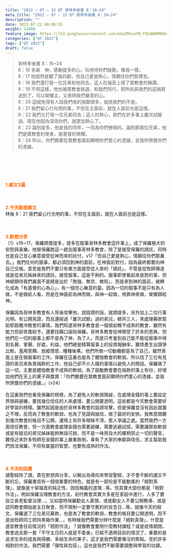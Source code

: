 ```yaml
---
title: "2022 – 07 – 22 QT 哥林多後書 8：16~24"
meta_title: "2022 – 07 – 22 QT 哥林多後書 8：16~24"
description: ""
date: 2022-07-22 00:00:55
weight: 12488
feature_image: https://lh3.googleusercontent.com/ehoZRkiwYN_F9LNA8M068AYxt73EavCZno-PD1cJRuf5BbSkQVUWr3gNEbt5kSs28Pb_Elg17kSrtf9ybWvojWoMV6I4tPM3vGRGDq6GkKkPdL2Gut4QAIw4-uykKUAtNiKgQKntvsU=w800
categories: ["QT 2022"]
tags: ["QT 2022"]
draft: false
---
```


<blockquote>哥林多後書 8：16~24<br />
8：16 多謝　神，感動提多的心，叫他待你們殷勤，像我一樣。<br />
8：17 他固然是聽了我的勸，但自己更是熱心，情願往你們那裡去。<br />
8：18 我們還打發一位兄弟和他同去，這人在福音上得了眾教會的稱讚。<br />
8：19 不但這樣，他也被眾教會挑選，和我們同行，把所託與我們的這捐貲送到了，可以榮耀主，又表明我們樂意的心。<br />
8：20 這就免得有人因我們收的捐銀很多，就挑我們的不是。<br />
8：21 我們留心行光明的事，不但在主面前，就在人面前也是這樣。<br />
8：22 我們又打發一位兄弟同去；這人的熱心，我們在許多事上屢次試驗過。現在他因為深信你們，就更加熱心了。<br />
8：23 論到提多，他是我的同伴，一同為你們勞碌的。論到那兩位兄弟，他們是眾教會的使者，是基督的榮耀。<br />
8：24 所以，你們務要在眾教會面前顯明你們愛心的憑據，並我所誇獎你們的憑據。</blockquote><br />
&nbsp;<br />
<br />
&nbsp;<br />
<br />
<span style="color: #ff6600;"><strong>1.經文3遍</strong></span><br />
<br />
&nbsp;<br />
<br />
<span style="color: #ff6600;"><strong>2.今天默想經文</strong></span><br />
林後 8：21 我們留心行光明的事，不但在主面前，就在人面前也是這樣。<br />
<br />
&nbsp;<br />
<br />
<strong><span style="color: #ff6600;">3.默想分享<br />
</span></strong>（1）v16~17，保羅誇獎提多，提多在服事哥林多教會這件事上，成了保羅極大的安慰與喜樂。他替保羅跑這一趟去服事哥林多教會，除了是接受保羅的請託，同時也是自己甘心樂意接受從神而來的託付，v17「但自己更是熱心，情願往你們那裏去。」我們任何的服事，都必須回到神的面前，在神面前對付，因為最終都要向神自己交帳。意思是我們不要只有單方面接受從人來的「請託」，不管是從牧師傳道或是從弟兄姊妹來的請託，接受服事，這是不夠的。服事即使看起來是對的事，但神總期待我們裏面不是總是出於「勉強、無奈、無知」，而是來到神的面前，被轉化成為「有基督的心為心」，有一個甘心樂意的靈。因為一切的服事不是只有為人做，不是做給人看，而是在神面前為神而做，與神一起做，倚靠神來做，榮耀歸給神。<br />
<br />
保羅因為哥林多教會有人背後攻擊他，說毀謗的話，就請提多，另外加上二位行事光明，有公開見證，而且還經過「屢次試驗」過的弟兄，總共三人，來處理募款幫助耶路撒冷教會的事情。我們知道哥林多教會是一個很幼稚不成熟的教會，雖然有能力但卻吝嗇給予，還要找藉口誣陷保羅。哥林多教會從神領受了許多的恩典，但他們在一切的服事上都不是為了神，為了人，而是只考量到自己能不能從服事中得到名聲、掌聲、好處，利益，他們總是精算服事上的投資報酬率，難怪產生出競爭比較，濫用恩賜、放縱情慾…種種後果。他們所做一切動機都是為了自己，雖然表面上是在做服事的工作。保羅在這裏也是為了體恤教會的軟弱，所以找了三位有見證的弟兄來負責捐款的工作，他自己卻不介入錢的事情以避免人的閒話。保羅做了這一切，主要是體恤教會不成熟的軟弱。為了鼓勵教會要在捐款的事上有份，好增加他們在天上的果子與獎賞：「你們務要在眾教會面前顯明你們愛心的憑據，並我所誇獎你們的憑據。」（v24）<br />
<br />
在這裏我們也看見保羅的榜樣，為了避免人的軟弱猜疑，在處理金錢的事上要設定界限與避嫌，要找幾位信任的人來處理，要公開要透明，這些都是今天教會需要好好學習的榜樣。雖然起因是由於哥林多教會的毀謗攻擊，但是保羅並沒有因此就置之不理，反而為了教會的軟弱，也為了見證與誠信，做了最好的安排。我無意間聽到幾次教會的帳目不公開，運用上有許多暗昧不清，惹人爭議之處。當然我們一方面信任教會，但一方面教會處理金錢也需要避嫌，需要逃避試探，需要讓那些軟弱或是有疑忌的弟兄姊妹能夠無話可說，而不是一味用自大的權柄禁止一切的聲音，難怪近來許多牧師在金錢的事上嚴重跌倒，辜負了大家的奉獻與信任，求主幫助我們效法保羅，不但有屬靈的智慧，也要有成熟的作法。<br />
<br />
&nbsp;<br />
<br />
<strong><span style="color: #ff6600;">4.今天的回應<br />
</span></strong>讀聖經除了讀，貴在默想與分享，以輸出為導向來學習聖經，才不會不斷的讀又不斷的忘。保羅書信有一個很重要的特色，就是有一部份是不能動搖的「絕對真理」，就像是十架福音的純正性、因信稱義的道理…等。但其實大部份都是「相對作法」，例如保羅治理教會的方法，初代教會其實大多是在家庭中進行，人多了要設立長老監督治理…，又如當時保羅勸女人蒙頭、或是勸女人不要公開教導、或是認同教會開始是主日聚會，而不限制一定要守舊約的安息日…等。就像今天的經文，保羅選了三位弟兄募款，也是為了教會的軟弱，教會的帳目要公開透明，而不是由牧師同工把持黑箱作業…。有時候我們需要分辨什麼是「絕對真理」，什麼是適宜教會目前情況的「相對作法」？就像教會要用什麼教材課程？或是疫情期間，教會過去那一套「不守主日的人就是不委身」已經不適用目前的情況了，重要的是追求生命的成長與得勝、多結生命的果子，這才是我們需要專注的焦點。至於許多相對的作法，我們需要「彈性與包容」，這也是我們不斷需要調整與學習的功課。<br />
<br />
<strong><span style="color: #ff6600;"> </span></strong>
        